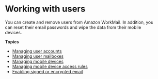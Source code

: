 # Working with users<a name="users_overview"></a>

You can create and remove users from Amazon WorkMail\. In addition, you can reset their email passwords and wipe the data from their mobile devices\.

**Topics**
+ [Managing user accounts](manage-users.md)
+ [Managing user mailboxes](manage-mailboxes.md)
+ [Managing mobile devices](manage-devices.md)
+ [Managing mobile device access rules](manage-mobile-access.md)
+ [Enabling signed or encrypted email](enable_encryption.md)